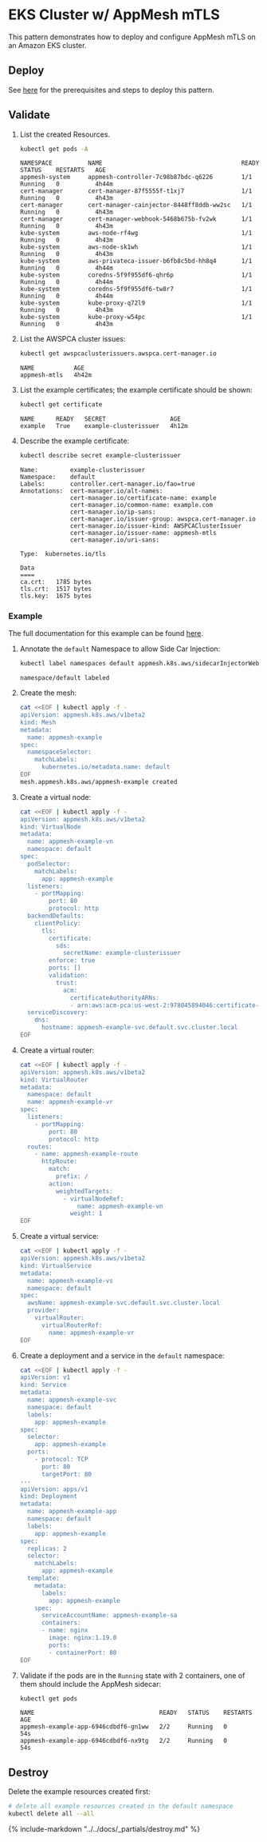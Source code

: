 # EKS Cluster w/ AppMesh mTLS

This pattern demonstrates how to deploy and configure AppMesh mTLS on an Amazon EKS cluster.

## Deploy

See [here](https://aws-ia.github.io/terraform-aws-eks-blueprints/getting-started/#prerequisites) for the prerequisites and steps to deploy this pattern.

## Validate

1. List the created Resources.

    ```sh
    kubectl get pods -A
    ```

    ```text
    NAMESPACE          NAME                                       READY   STATUS    RESTARTS   AGE
    appmesh-system     appmesh-controller-7c98b87bdc-q6226        1/1     Running   0          4h44m
    cert-manager       cert-manager-87f5555f-t1xj7                1/1     Running   0          4h43m
    cert-manager       cert-manager-cainjector-8448ff8ddb-ww2sc   1/1     Running   0          4h43m
    cert-manager       cert-manager-webhook-5468b675b-fv2wk       1/1     Running   0          4h43m
    kube-system        aws-node-rf4wg                             1/1     Running   0          4h43m
    kube-system        aws-node-sk1wh                             1/1     Running   0          4h43m
    kube-system        aws-privateca-issuer-b6fb8c5bd-hh8q4       1/1     Running   0          4h44m
    kube-system        coredns-5f9f955df6-qhr6p                   1/1     Running   0          4h44m
    kube-system        coredns-5f9f955df6-tw8r7                   1/1     Running   0          4h44m
    kube-system        kube-proxy-q72l9                           1/1     Running   0          4h43m
    kube-system        kube-proxy-w54pc                           1/1     Running   0          4h43m
    ```

2. List the AWSPCA cluster issues:

    ```sh
    kubectl get awspcaclusterissuers.awspca.cert-manager.io
    ```

    ```text
    NAME           AGE
    appmesh-mtls   4h42m
    ```

3. List the example certificates; the example certificate should be shown:

    ```sh
    kubectl get certificate
    ```

    ```text
    NAME      READY   SECRET                  AGE
    example   True    example-clusterissuer   4h12m
    ```

4. Describe the example certificate:

    ```sh
    kubectl describe secret example-clusterissuer
    ```

    ```text
    Name:         example-clusterissuer
    Namespace:    default
    Labels:       controller.cert-manager.io/fao=true
    Annotations:  cert-manager.io/alt-names:
                  cert-manager.io/certificate-name: example
                  cert-manager.io/common-name: example.com
                  cert-manager.io/ip-sans:
                  cert-manager.io/issuer-group: awspca.cert-manager.io
                  cert-manager.io/issuer-kind: AWSPCAClusterIssuer
                  cert-manager.io/issuer-name: appmesh-mtls
                  cert-manager.io/uri-sans:

    Type:  kubernetes.io/tls

    Data
    ====
    ca.crt:   1785 bytes
    tls.crt:  1517 bytes
    tls.key:  1675 bytes
    ```

### Example

The full documentation for this example can be found [here](https://docs.aws.amazon.com/app-mesh/latest/userguide/getting-started-kubernetes.html#configure-app-mesh).

1. Annotate the `default` Namespace to allow Side Car Injection:

    ```sh
    kubectl label namespaces default appmesh.k8s.aws/sidecarInjectorWebhook=enabled
    ```

    ```text
    namespace/default labeled
    ```

2. Create the mesh:

    ```sh
    cat <<EOF | kubectl apply -f -
    apiVersion: appmesh.k8s.aws/v1beta2
    kind: Mesh
    metadata:
      name: appmesh-example
    spec:
      namespaceSelector:
        matchLabels:
          kubernetes.io/metadata.name: default
    EOF
    mesh.appmesh.k8s.aws/appmesh-example created
    ```

3. Create a virtual node:

    ```sh
    cat <<EOF | kubectl apply -f -
    apiVersion: appmesh.k8s.aws/v1beta2
    kind: VirtualNode
    metadata:
      name: appmesh-example-vn
      namespace: default
    spec:
      podSelector:
        matchLabels:
          app: appmesh-example
      listeners:
        - portMapping:
            port: 80
            protocol: http
      backendDefaults:
        clientPolicy:
          tls:
            certificate:
              sds:
                secretName: example-clusterissuer
            enforce: true
            ports: []
            validation:
              trust:
                acm:
                  certificateAuthorityARNs:
                  - arn:aws:acm-pca:us-west-2:978045894046:certificate-authority/4386d166-4d68-4347-b940-4324ac493d65
      serviceDiscovery:
        dns:
          hostname: appmesh-example-svc.default.svc.cluster.local
    EOF
    ```

4. Create a virtual router:

    ```sh
    cat <<EOF | kubectl apply -f -
    apiVersion: appmesh.k8s.aws/v1beta2
    kind: VirtualRouter
    metadata:
      namespace: default
      name: appmesh-example-vr
    spec:
      listeners:
        - portMapping:
            port: 80
            protocol: http
      routes:
        - name: appmesh-example-route
          httpRoute:
            match:
              prefix: /
            action:
              weightedTargets:
                - virtualNodeRef:
                    name: appmesh-example-vn
                  weight: 1
    EOF
    ```

5. Create a virtual service:

    ```sh
    cat <<EOF | kubectl apply -f -
    apiVersion: appmesh.k8s.aws/v1beta2
    kind: VirtualService
    metadata:
      name: appmesh-example-vs
      namespace: default
    spec:
      awsName: appmesh-example-svc.default.svc.cluster.local
      provider:
        virtualRouter:
          virtualRouterRef:
            name: appmesh-example-vr
    EOF
    ```

6. Create a deployment and a service in the `default` namespace:

    ```sh
    cat <<EOF | kubectl apply -f -
    apiVersion: v1
    kind: Service
    metadata:
      name: appmesh-example-svc
      namespace: default
      labels:
        app: appmesh-example
    spec:
      selector:
        app: appmesh-example
      ports:
        - protocol: TCP
          port: 80
          targetPort: 80
    ---
    apiVersion: apps/v1
    kind: Deployment
    metadata:
      name: appmesh-example-app
      namespace: default
      labels:
        app: appmesh-example
    spec:
      replicas: 2
      selector:
        matchLabels:
          app: appmesh-example
      template:
        metadata:
          labels:
            app: appmesh-example
        spec:
          serviceAccountName: appmesh-example-sa
          containers:
          - name: nginx
            image: nginx:1.19.0
            ports:
            - containerPort: 80
    EOF
    ```

7. Validate if the pods are in the `Running` state with 2 containers, one of them should include the AppMesh sidecar:

    ```sh
    kubectl get pods
    ```

    ```text
    NAME                                   READY   STATUS    RESTARTS   AGE
    appmesh-example-app-6946cdbdf6-gn1ww   2/2     Running   0          54s
    appmesh-example-app-6946cdbdf6-nx9tg   2/2     Running   0          54s
    ```

## Destroy

Delete the example resources created first:

```sh
# delete all example resources created in the default namespace
kubectl delete all --all
```

{%
   include-markdown "../../docs/_partials/destroy.md"
%}
